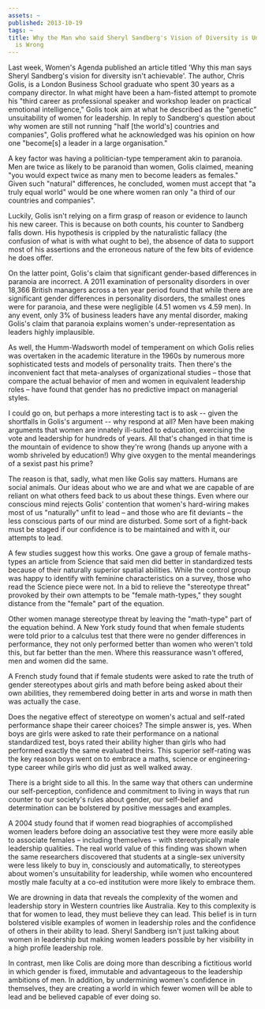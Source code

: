 ```yaml
---
assets: ~
published: 2013-10-19
tags: ~
title: Why the Man who said Sheryl Sandberg's Vision of Diversity is Unachievable
  is Wrong
---
```

Last week, Women's Agenda published an article titled 'Why this man says Sheryl Sandberg's vision for diversity isn't achievable'. The author, Chris Golis, is a London Business School graduate who spent 30 years as a company director. In what might have been a ham-fisted attempt to promote his "third career as professional speaker and workshop leader on practical emotional intelligence," Golis took aim at what he described as the "genetic" unsuitability of women for leadership.
In reply to Sandberg's question about why women are still not running "half [the world's] countries and companies", Golis proffered what he acknowledged was his opinion on how one "become[s] a leader in a large organisation."

A key factor was having a politician-type temperament akin to paranoia. Men are twice as likely to be paranoid than women, Golis claimed, meaning "you would expect twice as many men to become leaders as females." Given such "natural" differences, he concluded, women must accept that "a truly equal world" would be one where women ran only "a third of our countries and companies".

Luckily, Golis isn't relying on a firm grasp of reason or evidence to launch his new career. This is because on both counts, his counter to Sandberg falls down. His hypothesis is crippled by the naturalistic fallacy (the confusion of what is with what ought to be), the absence of data to support most of his assertions and the erroneous nature of the few bits of evidence he does offer.

On the latter point, Golis's claim that significant gender-based differences in paranoia are incorrect. A 2011 examination of personality disorders in over 18,366 British managers across a ten year period found that while there are significant gender differences in personality disorders, the smallest ones were for paranoia, and these were negligible (4.51 women vs 4.59 men). In any event, only 3% of business leaders have any mental disorder, making Golis's claim that paranoia explains women's under-representation as leaders highly implausible.

As well, the Humm-Wadsworth model of temperament on which Golis relies was overtaken in the academic literature in the 1960s by numerous more sophisticated tests and models of personality traits. Then there's the inconvenient fact that meta-analyses of organizational studies – those that compare the actual behavior of men and women in equivalent leadership roles – have found that gender has no predictive impact on managerial styles.

I could go on, but perhaps a more interesting tact is to ask -- given the shortfalls in Golis's argument -- why respond at all? Men have been making arguments that women are innately ill-suited to education, exercising the vote and leadership for hundreds of years. All that's changed in that time is the mountain of evidence to show they're wrong (hands up anyone with a womb shriveled by education!) Why give oxygen to the mental meanderings of a sexist past his prime?

The reason is that, sadly, what men like Golis say matters. Humans are social animals. Our ideas about who we are and what we are capable of are reliant on what others feed back to us about these things. Even where our conscious mind rejects Golis' contention that women's hard-wiring makes most of us "naturally" unfit to lead – and those who are fit deviants – the less conscious parts of our mind are disturbed. Some sort of a fight-back must be staged if our confidence is to be maintained and with it, our attempts to lead.

A few studies suggest how this works. One gave a group of female maths-types an article from Science that said men did better in standardized tests because of their naturally superior spatial abilities. While the control group was happy to identify with feminine characteristics on a survey, those who read the Science piece were not. In a bid to relieve the "stereotype threat" provoked by their own attempts to be "female math-types," they sought distance from the "female" part of the equation.

Other women manage stereotype threat by leaving the "math-type" part of the equation behind. A New York study found that when female students were told prior to a calculus test that there were no gender differences in performance, they not only performed better than women who weren't told this, but far better than the men. Where this reassurance wasn't offered, men and women did the same.

A French study found that if female students were asked to rate the truth of gender stereotypes about girls and math before being asked about their own abilities, they remembered doing better in arts and worse in math then was actually the case.

Does the negative effect of stereotype on women's actual and self-rated performance shape their career choices? The simple answer is, yes. When boys are girls were asked to rate their performance on a national standardized test, boys rated their ability higher than girls who had performed exactly the same evaluated theirs. This superior self-rating was the key reason boys went on to embrace a maths, science or engineering-type career while girls who did just as well walked away.

There is a bright side to all this. In the same way that others can undermine our self-perception, confidence and commitment to living in ways that run counter to our society's rules about gender, our self-belief and determination can be bolstered by positive messages and examples.

A 2004 study found that if women read biographies of accomplished women leaders before doing an associative test they were more easily able to associate females – including themselves – with stereotypically male leadership qualities. The real world value of this finding was shown when the same researchers discovered that students at a single-sex university were less likely to buy in, consciously and automatically, to stereotypes about women's unsuitability for leadership, while women who encountered mostly male faculty at a co-ed institution were more likely to embrace them.

We are drowning in data that reveals the complexity of the women and leadership story in Western countries like Australia. Key to this complexity is that for women to lead, they must believe they can lead. This belief is in turn bolstered visible examples of women in leadership roles and the confidence of others in their ability to lead. Sheryl Sandberg isn't just talking about women in leadership but making women leaders possible by her visibility in a high profile leadership role.

In contrast, men like Colis are doing more than describing a fictitious world in which gender is fixed, immutable and advantageous to the leadership ambitions of men. In addition, by undermining women's confidence in themselves, they are creating a world in which fewer women will be able to lead and be believed capable of ever doing so.


